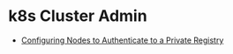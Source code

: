 # k8s Cluster Admin

* [Configuring Nodes to Authenticate to a Private Registry](https://kubernetes.io/docs/concepts/containers/images/#configuring-nodes-to-authenticate-to-a-private-registry)